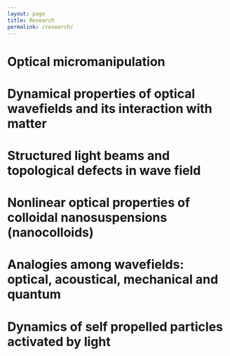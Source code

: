```yaml
---
layout: page
title: Research
permalink: /research/
---
```


# Optical micromanipulation
#	Dynamical properties of optical wavefields and its interaction with matter
#	Structured light beams and topological defects in wave field
#	Nonlinear optical properties of colloidal nanosuspensions (nanocolloids)
#	Analogies among wavefields: optical, acoustical, mechanical  and quantum
# Dynamics of self propelled particles activated by light 



